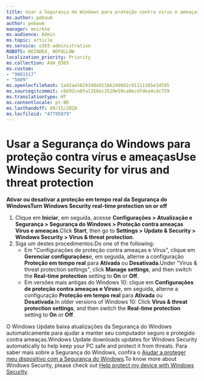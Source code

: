 ```yaml
---
title: Usar a Segurança do Windows para proteção contra vírus e ameaças
ms.author: pebaum
author: pebaum
manager: mnirkhe
ms.audience: Admin
ms.topic: article
ms.service: o365-administration
ROBOTS: NOINDEX, NOFOLLOW
localization_priority: Priority
ms.collection: Adm_O365
ms.custom:
- "9001517"
- "5609"
ms.openlocfilehash: 1a92ae582919ddd11b62498d2c91111165e34595
ms.sourcegitcommit: c6692ce0fa1358ec3529e59ca0ecdfdea4cdc759
ms.translationtype: HT
ms.contentlocale: pt-BR
ms.lasthandoff: 09/15/2020
ms.locfileid: "47795079"
---
```

# <a name="use-windows-security-for-virus-and-threat-protection"></a><span data-ttu-id="e10a1-102">Usar a Segurança do Windows para proteção contra vírus e ameaças</span><span class="sxs-lookup"><span data-stu-id="e10a1-102">Use Windows Security for virus and threat protection</span></span>

<span data-ttu-id="e10a1-103">**Ativar ou desativar a proteção em tempo real da Segurança do Windows**</span><span class="sxs-lookup"><span data-stu-id="e10a1-103">**Turn Windows Security real-time protection on or off**</span></span>

1. <span data-ttu-id="e10a1-104">Clique em **Iniciar**, em seguida, acesse **Configurações > Atualização e Segurança > Segurança do Windows > Proteção contra ameaças Virus e ameaças**.</span><span class="sxs-lookup"><span data-stu-id="e10a1-104">Click **Start**, then go to **Settings > Update & Security > Windows Security > Virus & threat protection**.</span></span>
2. <span data-ttu-id="e10a1-105">Siga um destes procedimentos:</span><span class="sxs-lookup"><span data-stu-id="e10a1-105">Do one of the following:</span></span>
    - <span data-ttu-id="e10a1-106">Em "Configurações de proteção contra ameaças e Vírus", clique em **Gerenciar configurações**e, em seguida, alterne a configuração **Proteção em tempo real** para **Ativada** ou **Desativada**.</span><span class="sxs-lookup"><span data-stu-id="e10a1-106">Under "Virus & threat protection settings", click **Manage settings**, and then switch the **Real-time protection** setting to **On** or **Off**.</span></span>
    - <span data-ttu-id="e10a1-107">Em versões mais antigas do Windows 10: clique em **Configurações de proteção contra ameaças e Vírus**e, em seguida, alterne a configuração **Proteção em tempo real** para **Ativada** ou **Desativada**.</span><span class="sxs-lookup"><span data-stu-id="e10a1-107">In older versions of Windows 10: Click **Virus & threat protection settings**, and then switch the **Real-time protection** setting to **On** or **Off**.</span></span>

<span data-ttu-id="e10a1-108">O Windows Update baixa atualizações da Segurança do Windows automaticamente para ajudar a manter seu computador seguro e protegido contra ameaças.</span><span class="sxs-lookup"><span data-stu-id="e10a1-108">Windows Update downloads updates for Windows Security automatically to help keep your PC safe and protect it from threats.</span></span> <span data-ttu-id="e10a1-109">Para saber mais sobre a Segurança do Windows, confira o [Ajudar a proteger meu dispositivo com a Segurança do Windows](https://support.microsoft.com/help/17464/windows-10-help-protect-my-device-with-windows-security).</span><span class="sxs-lookup"><span data-stu-id="e10a1-109">To know more about Windows Security, please check out [Help protect my device with Windows Security](https://support.microsoft.com/help/17464/windows-10-help-protect-my-device-with-windows-security).</span></span>
